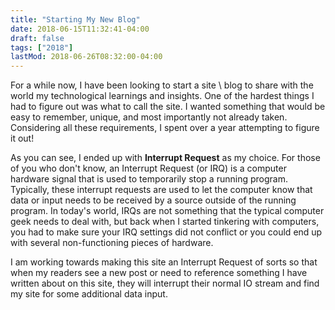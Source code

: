 ```yaml
---
title: "Starting My New Blog"
date: 2018-06-15T11:32:41-04:00
draft: false
tags: ["2018"]
lastMod: 2018-06-26T08:32:00-04:00
---
```


For a while now, I have been looking to start a site \ blog to share with the world my technological learnings and insights.
One of the hardest things I had to figure out was what to call the site.
I wanted something that would be easy to remember, unique, and most importantly not already taken.
Considering all these requirements, I spent over a year attempting to figure it out!

<!--more-->

As you can see, I ended up with __Interrupt Request__ as my choice.
For those of you who don't know, an Interrupt Request (or IRQ) is a computer hardware signal that is used to temporarily stop a running program.
Typically, these interrupt requests are used to let the computer know that data or input needs to be received by a source outside of the running program.
In today's world, IRQs are not something that the typical computer geek needs to deal with, but back when I started tinkering with computers, you had to make sure your IRQ settings did not conflict or you could end up with several non-functioning pieces of hardware.

I am working towards making this site an Interrupt Request of sorts so that when my readers see a new post or need to reference something I have written about on this site, they will interrupt their normal IO stream and find my site for some additional data input.
